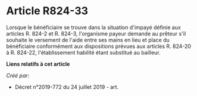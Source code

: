 # Article R824-33

Lorsque le bénéficiaire se trouve dans la situation d'impayé définie aux articles R. 824-2 et R. 824-3, l'organisme payeur
demande au prêteur s'il souhaite le versement de l'aide entre ses mains en lieu et place du bénéficiaire conformément aux
dispositions prévues aux articles R. 824-20 à R. 824-22, l'établissement habilité étant substitué au bailleur.

**Liens relatifs à cet article**

_Créé par_:

  - Décret n°2019-772 du 24 juillet 2019 - art.
